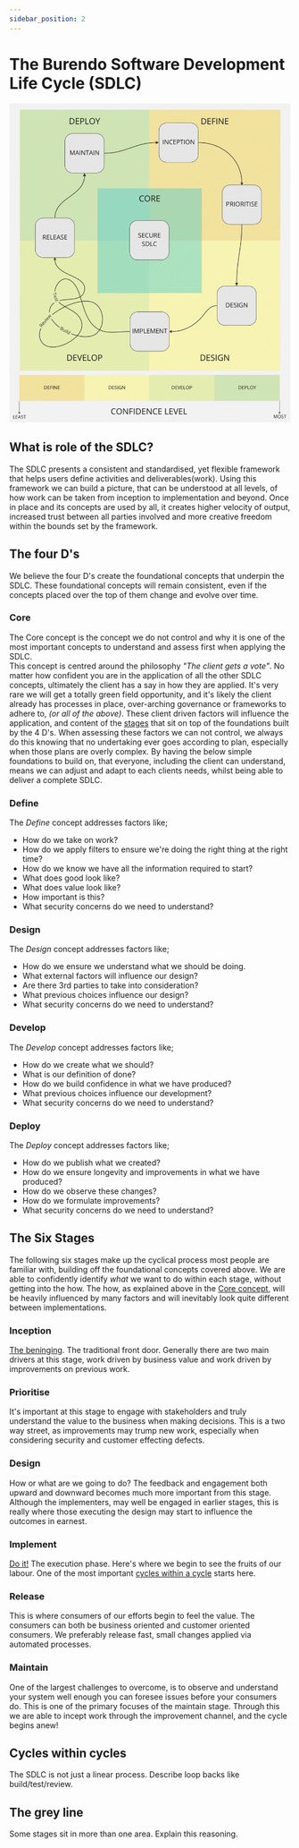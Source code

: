 ```yaml
---
sidebar_position: 2
---
```


# The Burendo Software Development Life Cycle (SDLC)

![SDLC](images/sdlc.png)


## What is role of the SDLC?

The SDLC presents a consistent and standardised, yet flexible framework that helps users define activities and deliverables(work).  Using this framework we can build a picture, that can be understood at all levels, of how work can be taken from inception to implementation and beyond.  Once in place and its concepts are used by all, it creates higher velocity of output, increased trust between all parties involved and more creative freedom within the bounds set by the framework.

## The four D's

We believe the four D's create the foundational concepts that underpin the SDLC.  These foundational concepts will remain consistent, even if the concepts placed over the top of them change and evolve over time.

### Core

The Core concept is the concept we do not control and why it is one of the most important concepts to understand and assess first when applying the SDLC.  
This concept is centred around the philosophy _"The client gets a vote"_.  No matter how confident you are in the application of all the other SDLC concepts, ultimately the client has a say in how they are applied.  It's very rare we will get a totally green field opportunity, and it's likely the client already has processes in place, over-arching governance or frameworks to adhere to, _(or all of the above)_. These client driven factors will influence the application, and content of the [stages](#the-six-stages) that sit on top of the foundations built by the 4 D's.  When assessing these factors we can not control, we always do this knowing that no undertaking ever goes according to plan, especially when those plans are overly complex. By having the below simple foundations to build on, that everyone, including the client can understand, means we can adjust and adapt to each clients needs, whilst being able to deliver a complete SDLC.

### Define

The _*Define*_ concept addresses factors like; 
- How do we take on work? 
- How do we apply filters to ensure we're doing the right thing at the right time?  
- How do we know we have all the information required to start?  
- What does good look like?  
- What does value look like?  
- How important is this?
- What security concerns do we need to understand?

### Design

The _*Design*_ concept addresses factors like; 
- How do we ensure we understand what we should be doing.
- What external factors will influence our design?
- Are there 3rd parties to take into consideration?
- What previous choices influence our design?
- What security concerns do we need to understand?

### Develop

The _*Develop*_ concept addresses factors like; 
- How do we create what we should? 
- What is our definition of done?
- How do we build confidence in what we have produced?
- What previous choices influence our development?
- What security concerns do we need to understand?

### Deploy

The _*Deploy*_ concept addresses factors like; 
- How do we publish what we created?
- How do we ensure longevity and improvements in what we have produced?
- How do we observe these changes?
- How do we formulate improvements?
- What security concerns do we need to understand?

## The Six Stages

The following six stages make up the cyclical process most people are familiar with, building off the foundational concepts covered above.  We are able to confidently identify _what_ we want to do within each stage, without getting into the how.  The how, as explained above in the [Core concept](#core), will be heavily influenced by many factors and will inevitably look quite different between implementations.

### Inception

[The beninging](https://www.youtube.com/watch?v=vacJSHN4ZmY).  The traditional front door.  Generally there are two main drivers at this stage, work driven by business value and work driven by improvements on previous work.  

### Prioritise

It's important at this stage to engage with stakeholders and truly understand the value to the business when making decisions.  This is a two way street, as improvements may trump new work, especially when considering security and customer effecting defects.

### Design

How or what are we going to do? The feedback and engagement both upward and downward becomes much more important from this stage.  Although the implementers, may well be engaged in earlier stages, this is really where those executing the design may start to influence the outcomes in earnest.

### Implement

[Do it!](https://www.youtube.com/watch?v=K4eScf6TMaM) The execution phase.  Here's where we begin to see the fruits of our labour.  One of the most important [cycles within a cycle](#cycles-within-cycles) starts here.  

### Release

This is where consumers of our efforts begin to feel the value.  The consumers can both be business oriented and customer oriented consumers.  We preferably release fast, small changes applied via automated processes.

### Maintain

One of the largest challenges to overcome, is to observe and understand your system well enough you can foresee issues before your consumers do. This is one of the primary focuses of the maintain stage.  Through this we are able to incept work through the improvement channel, and the cycle begins anew!

## Cycles within cycles

The SDLC is not just a linear process.  Describe loop backs like build/test/review.

## The grey line

Some stages sit in more than one area.  Explain this reasoning.

